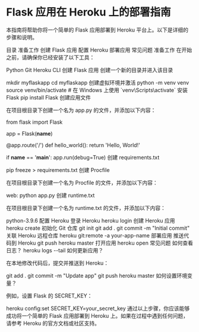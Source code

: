 # Flask 应用在 Heroku 上的部署指南
本指南将帮助你将一个简单的 Flask 应用部署到 Heroku 平台上。以下是详细的步骤和说明。

目录
准备工作
创建 Flask 应用
配置 Heroku
部署应用
常见问题
准备工作
在开始之前，请确保你已经安装了以下工具：

Python
Git
Heroku CLI
创建 Flask 应用
创建一个新的目录并进入该目录

<BASH>
mkdir myflaskapp
cd myflaskapp
创建虚拟环境并激活

<BASH>
python -m venv venv
source venv/bin/activate  # 在 Windows 上使用 `venv\Scripts\activate`
安装 Flask

<BASH>
pip install Flask
创建应用文件

在项目根目录下创建一个名为 app.py 的文件，并添加以下内容：

<PYTHON>
from flask import Flask

app = Flask(__name__)

@app.route('/')
def hello_world():
    return 'Hello, World!'

if __name__ == '__main__':
    app.run(debug=True)
创建 requirements.txt

<BASH>
pip freeze > requirements.txt
创建 Procfile

在项目根目录下创建一个名为 Procfile 的文件，并添加以下内容：

<TEXT>
web: python app.py
创建 runtime.txt

在项目根目录下创建一个名为 runtime.txt 的文件，并添加以下内容：

<TEXT>
python-3.9.6
配置 Heroku
登录 Heroku

<BASH>
heroku login
创建 Heroku 应用

<BASH>
heroku create
初始化 Git 仓库

<BASH>
git init
git add .
git commit -m "Initial commit"
关联 Heroku 远程仓库

<BASH>
heroku git:remote -a your-app-name
部署应用
推送代码到 Heroku

<BASH>
git push heroku master
打开应用

<BASH>
heroku open
常见问题
如何查看日志？

<BASH>
heroku logs --tail
如何更新应用？

在本地修改代码后，提交并推送到 Heroku：

<BASH>
git add .
git commit -m "Update app"
git push heroku master
如何设置环境变量？

例如，设置 Flask 的 SECRET_KEY：

<BASH>
heroku config:set SECRET_KEY=your_secret_key
通过以上步骤，你应该能够成功将一个简单的 Flask 应用部署到 Heroku 上。如果在过程中遇到任何问题，请参考 Heroku 的官方文档或社区支持。


